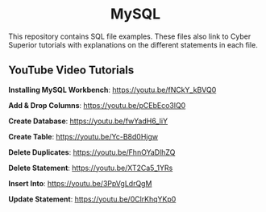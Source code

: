 <h1 align="center">MySQL</h1>

This repository contains SQL file examples.  These files also link to Cyber Superior tutorials with explanations on the different statements in each file.

## YouTube Video Tutorials

**Installing MySQL Workbench**: https://youtu.be/fNCkY_kBVQ0

**Add & Drop Columns**: https://youtu.be/pCEbEco3lQ0

**Create Database**: https://youtu.be/fwYadH6_IiY

**Create Table**: https://youtu.be/Yc-B8d0Hjgw

**Delete Duplicates**: https://youtu.be/FhnOYaDlhZQ

**Delete Statement**: https://youtu.be/XT2Ca5_1YRs

**Insert Into**: https://youtu.be/3PpVgLdrQgM

**Update Statement**: https://youtu.be/0ClrKhqYKp0 
